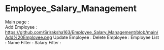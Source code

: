 # Employee_Salary_Management
Main page       :                                                                                        
Add Employee    : https://github.com/Sriraksha163/Employee_Salary_Management/blob/main/Add%20Employee.png
Update Employee :
Delete Employee :
Employee List   :
Name Filter     :
Salary Filter   : 
